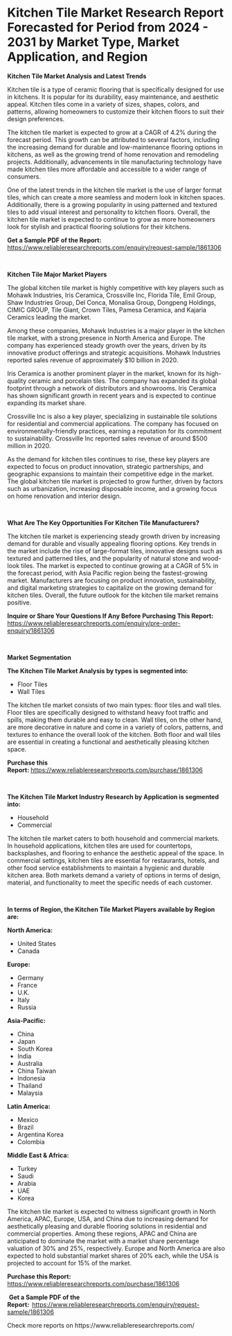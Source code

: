 <p><h1>Kitchen Tile Market Research Report Forecasted for Period from 2024 -  2031 by Market Type, Market Application, and Region</h1></p><p><strong>Kitchen Tile Market Analysis and Latest Trends</strong></p>
<p><p>Kitchen tile is a type of ceramic flooring that is specifically designed for use in kitchens. It is popular for its durability, easy maintenance, and aesthetic appeal. Kitchen tiles come in a variety of sizes, shapes, colors, and patterns, allowing homeowners to customize their kitchen floors to suit their design preferences.</p><p>The kitchen tile market is expected to grow at a CAGR of 4.2% during the forecast period. This growth can be attributed to several factors, including the increasing demand for durable and low-maintenance flooring options in kitchens, as well as the growing trend of home renovation and remodeling projects. Additionally, advancements in tile manufacturing technology have made kitchen tiles more affordable and accessible to a wider range of consumers.</p><p>One of the latest trends in the kitchen tile market is the use of larger format tiles, which can create a more seamless and modern look in kitchen spaces. Additionally, there is a growing popularity in using patterned and textured tiles to add visual interest and personality to kitchen floors. Overall, the kitchen tile market is expected to continue to grow as more homeowners look for stylish and practical flooring solutions for their kitchens.</p></p>
<p><strong>Get a Sample PDF of the Report:&nbsp;</strong> <a href="https://www.reliableresearchreports.com/enquiry/request-sample/1861306">https://www.reliableresearchreports.com/enquiry/request-sample/1861306</a></p>
<p>&nbsp;</p>
<p><strong>Kitchen Tile Major Market Players</strong></p>
<p><p>The global kitchen tile market is highly competitive with key players such as Mohawk Industries, Iris Ceramica, Crossville Inc, Florida Tile, Emil Group, Shaw Industries Group, Del Conca, Monalisa Group, Dongpeng Holdings, CIMIC GROUP, Tile Giant, Crown Tiles, Pamesa Ceramica, and Kajaria Ceramics leading the market.</p><p>Among these companies, Mohawk Industries is a major player in the kitchen tile market, with a strong presence in North America and Europe. The company has experienced steady growth over the years, driven by its innovative product offerings and strategic acquisitions. Mohawk Industries reported sales revenue of approximately $10 billion in 2020.</p><p>Iris Ceramica is another prominent player in the market, known for its high-quality ceramic and porcelain tiles. The company has expanded its global footprint through a network of distributors and showrooms. Iris Ceramica has shown significant growth in recent years and is expected to continue expanding its market share.</p><p>Crossville Inc is also a key player, specializing in sustainable tile solutions for residential and commercial applications. The company has focused on environmentally-friendly practices, earning a reputation for its commitment to sustainability. Crossville Inc reported sales revenue of around $500 million in 2020.</p><p>As the demand for kitchen tiles continues to rise, these key players are expected to focus on product innovation, strategic partnerships, and geographic expansions to maintain their competitive edge in the market. The global kitchen tile market is projected to grow further, driven by factors such as urbanization, increasing disposable income, and a growing focus on home renovation and interior design.</p></p>
<p>&nbsp;</p>
<p><strong>What Are The Key Opportunities For Kitchen Tile Manufacturers?</strong></p>
<p><p>The kitchen tile market is experiencing steady growth driven by increasing demand for durable and visually appealing flooring options. Key trends in the market include the rise of large-format tiles, innovative designs such as textured and patterned tiles, and the popularity of natural stone and wood-look tiles. The market is expected to continue growing at a CAGR of 5% in the forecast period, with Asia Pacific region being the fastest-growing market. Manufacturers are focusing on product innovation, sustainability, and digital marketing strategies to capitalize on the growing demand for kitchen tiles. Overall, the future outlook for the kitchen tile market remains positive.</p></p>
<p><strong>Inquire or Share Your Questions If Any Before Purchasing This Report:</strong> <a href="https://www.reliableresearchreports.com/enquiry/pre-order-enquiry/1861306">https://www.reliableresearchreports.com/enquiry/pre-order-enquiry/1861306</a></p>
<p>&nbsp;</p>
<p><strong>Market Segmentation</strong></p>
<p><strong>The Kitchen Tile Market Analysis by types is segmented into:</strong></p>
<p><ul><li>Floor Tiles</li><li>Wall Tiles</li></ul></p>
<p><p>The kitchen tile market consists of two main types: floor tiles and wall tiles. Floor tiles are specifically designed to withstand heavy foot traffic and spills, making them durable and easy to clean. Wall tiles, on the other hand, are more decorative in nature and come in a variety of colors, patterns, and textures to enhance the overall look of the kitchen. Both floor and wall tiles are essential in creating a functional and aesthetically pleasing kitchen space.</p></p>
<p><strong>Purchase this Report:&nbsp;</strong><a href="https://www.reliableresearchreports.com/purchase/1861306">https://www.reliableresearchreports.com/purchase/1861306</a></p>
<p>&nbsp;</p>
<p><strong>The Kitchen Tile Market Industry Research by Application is segmented into:</strong></p>
<p><ul><li>Household</li><li>Commercial</li></ul></p>
<p><p>The kitchen tile market caters to both household and commercial markets. In household applications, kitchen tiles are used for countertops, backsplashes, and flooring to enhance the aesthetic appeal of the space. In commercial settings, kitchen tiles are essential for restaurants, hotels, and other food service establishments to maintain a hygienic and durable kitchen area. Both markets demand a variety of options in terms of design, material, and functionality to meet the specific needs of each customer.</p></p>
<p>&nbsp;</p>
<p><strong>In terms of Region, the Kitchen Tile Market Players available by Region are:</strong></p>
<p>
    <p> <strong> North America: </strong>
        <ul>
            <li>United States</li>
            <li>Canada</li>
        </ul>
        </p> 
    <p> <strong> Europe: </strong>
        <ul>
            <li>Germany</li>
            <li>France</li>
            <li>U.K.</li>
            <li>Italy</li>
            <li>Russia</li>
        </ul>
        </p> 
    <p> <strong> Asia-Pacific: </strong>
        <ul>
            <li>China</li>
            <li>Japan</li>
            <li>South Korea</li>
            <li>India</li>
            <li>Australia</li>
            <li>China Taiwan</li>
            <li>Indonesia</li>
            <li>Thailand</li>
            <li>Malaysia</li>
        </ul>
        </p> 
    <p> <strong> Latin America: </strong>
        <ul>
            <li>Mexico</li>
            <li>Brazil</li>
            <li>Argentina Korea</li>
            <li>Colombia</li>
        </ul>
        </p> 
    <p> <strong> Middle East & Africa: </strong>
        <ul>
            <li>Turkey</li>
            <li>Saudi</li>
            <li>Arabia</li>
            <li>UAE</li>
            <li>Korea</li>
        </ul>
    </p>
    </p>
<p><p>The kitchen tile market is expected to witness significant growth in North America, APAC, Europe, USA, and China due to increasing demand for aesthetically pleasing and durable flooring solutions in residential and commercial properties. Among these regions, APAC and China are anticipated to dominate the market with a market share percentage valuation of 30% and 25%, respectively. Europe and North America are also expected to hold substantial market shares of 20% each, while the USA is projected to account for 15% of the market.</p></p>
<p><strong>Purchase this Report: </strong><a href="https://www.reliableresearchreports.com/purchase/1861306">https://www.reliableresearchreports.com/purchase/1861306</a></p>
<p>&nbsp;<strong>Get a Sample PDF of the Report:&nbsp;&nbsp;</strong><a href="https://www.reliableresearchreports.com/enquiry/request-sample/1861306">https://www.reliableresearchreports.com/enquiry/request-sample/1861306</a></p>
<p><strong></strong></p>
<p>Check more reports on https://www.reliableresearchreports.com/</p>